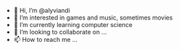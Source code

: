 - 👋 Hi, I’m @alyviandi
- 👀 I’m interested in games and music, sometimes movies
- 🌱 I’m currently learning computer science
- 💞️ I’m looking to collaborate on ...
- 📫 How to reach me ...

<!---
alyviandi/alyviandi is a ✨ special ✨ repository because its `README.md` (this file) appears on your GitHub profile.
You can click the Preview link to take a look at your changes.
--->
